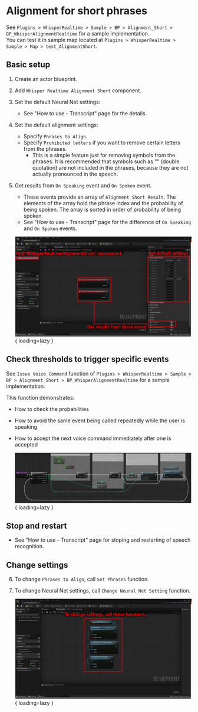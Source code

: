 # Alignment for short phrases

See `Plugins > WhisperRealtime > Sample > BP > Alignment_Short > BP_WhisperAlignmentRealtime` for a sample implementation.  
You can test it in sample map located at `Plugins > WhisperRealtime > Sample > Map > test_AlignmentShort`.

## Basic setup 

1. Create an actor blueprint.
2. Add `Whisper Realtime Alignment Short` component.
3. Set the default Neural Net settings:
	- See "How to use - Transcript" page for the details.
4. Set the default alignment settings:
	- Specify `Phrases to Align`.
	- Specify `Prohibited letters` if you want to remove certain letters from the phrases.
	    - This is a simple feature just for removing symbols from the phrases. It is recommended that symbols such as "" (double quotation) are not included in the phrases, because they are not actually pronounced in the speech.
5. Get results from `On Speaking` event and `On Spoken` event.
	- These events provide an array of `Alignment Short Result`. The elements of the array hold the phrase index and the probability of being spoken. The array is sorted in order of probability of being spoken.
	- See "How to use - Transcript" page for the difference of `On Speaking` and `On Spoken` events.

    ![](images/BP-align-short-basic-setup.png){ loading=lazy }  

## Check thresholds to trigger specific events

See `Issue Voice Command` function of `Plugins > WhisperRealtime > Sample > BP > Alignment_Short > BP_WhisperAlignmentRealtime` for a sample implementation.

This function demonstrates:

- How to check the probabilities
- How to avoid the same event being called repeatedly while the user is speaking
- How to accept the next voice command immediately after one is accepted

    ![](images/BP-align-short-event.png){ loading=lazy }  

## Stop and restart

- See "How to use - Transcript" page for stoping and restarting of speech recognition.

## Change settings

6. To change `Phrases to Align`, call `Set Phrases` function.
7. To change Neural Net settings, call `Change Neural Net Setting` function.

    ![](images/BP-align-short-change-setting.png){ loading=lazy }  
